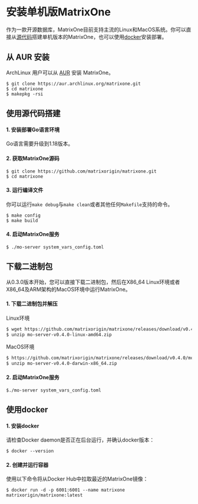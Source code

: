 # **安装单机版MatrixOne**

作为一款开源数据库，MatrixOne目前支持主流的Linux和MacOS系统。你可以直接从[源代码](#使用源代码搭建)搭建单机版本的MatrixOne，也可以使用[docker](#使用docker)安装部署。

## **从 AUR 安装**

ArchLinux 用户可以从 [AUR](https://aur.archlinux.org/packages/matrixone) 安装 MatrixOne。

```
$ git clone https://aur.archlinux.org/matrixone.git
$ cd matrixone
$ makepkg -rsi
```

## **使用源代码搭建**

#### 1. 安装部署Go语言环境

Go语言需要升级到1.18版本。

#### 2. 获取MatrixOne源码

```
$ git clone https://github.com/matrixorigin/matrixone.git
$ cd matrixone
```

#### 3. 运行编译文件
你可以运行`make debug`与`make clean`或者其他任何`Makefile`支持的命令。

```
$ make config
$ make build
```

#### 4. 启动MatrixOne服务

```
$ ./mo-server system_vars_config.toml
```
## **下载二进制包**
从0.3.0版本开始，您可以直接下载二进制包，然后在X86_64 Linux环境或者X86_64及ARM架构的MacOS环境中运行MatrixOne。
#### 1. 下载二进制包并解压

Linux环境
```bash
$ wget https://github.com/matrixorigin/matrixone/releases/download/v0.4.0/mo-server-v0.4.0-linux-amd64.zip
$ unzip mo-server-v0.4.0-linux-amd64.zip
```

MacOS环境
```bash
$ https://github.com/matrixorigin/matrixone/releases/download/v0.4.0/mo-server-v0.4.0-darwin-x86_64.zip
$ unzip mo-server-v0.4.0-darwin-x86_64.zip
```

#### 2. 启动MatrixOne服务
```
$./mo-server system_vars_config.toml
```

## **使用docker**

#### 1. 安装docker

请检查Docker daemon是否正在后台运行，并确认docker版本：
```
$ docker --version
```
#### 2. 创建并运行容器

使用以下命令将从Docker Hub中拉取最近的MatrixOne镜像：
```
$ docker run -d -p 6001:6001 --name matrixone matrixorigin/matrixone:latest
```
